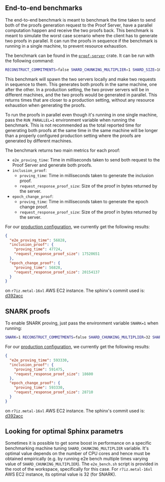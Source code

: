 ## End-to-end benchmarks

The end-to-end benchmark is meant to benchmark the time taken to send both of the proofs generation request to the Proof
Server, have a parallel computation happen and receive the two proofs back. This benchmark is meant to simulate the
worst case scenario where the client has to generate two proofs in parallel. It can run the proofs in sequence if the
benchmark is running in a single machine, to prevent resource exhaustion.

The benchmark can be found in
the [`proof-server`](https://github.com/argumentcomputer/zk-light-clients/blob/dev/aptos/proof-server/benches/proof_server.rs)
crate. It can be run with the following command:

```bash
RECONSTRUCT_COMMITMENTS=false SHARD_CHUNKING_MULTIPLIER=1 SHARD_SIZE=1048576 SHARD_BATCH_SIZE=0 RUSTFLAGS="-C target-cpu=native --cfg tokio_unstable -C opt-level=3" PRIMARY_ADDR="127.0.0.1:8080" SECONDARY_ADDR="127.0.0.1:8081" cargo bench --bench proof_server
```

This benchmark will spawn the two servers locally and make two requests in sequence to them. This generates both proofs
in the same machine, one after the other. In a production setting, the two prover servers will be in different machines,
and the two proofs would be generated in parallel. This returns times that are closer to a production setting, without
any resource exhaustion when generating the proofs.

To run the proofs in parallel even though it's running in one single machine, pass the `RUN_PARALLEL=1` environment variable
when running the benchmark. This is not recommended as the total reported time for generating both proofs at the same time
in the same machine will be longer than a properly configured production setting where the proofs are generated by different
machines.

The benchmark returns two main metrics for each proof:

- `e2e_proving_time`: Time in milliseconds taken to send both request to the Proof Server and generate both proofs.
- `inclusion_proof`:
    - `proving_time`: Time in milliseconds taken to generate the inclusion proof.
    - `request_response_proof_size`: Size of the proof in bytes returned by the server.
- `epoch_change_proof`:
    - `proving_time`: Time in milliseconds taken to generate the epoch change proof.
    - `request_response_proof_size`: Size of the proof in bytes returned by the server.

For our [production configuration](../run/overview.md), we currently get the following results:

```json
{
  "e2e_proving_time": 56828,
  "inclusion_proof": {
    "proving_time": 47724,
    "request_response_proof_size": 17520651
  },
  "epoch_change_proof": {
    "proving_time": 56828,
    "request_response_proof_size": 20154137
  }
}
```

on `r7iz.metal-16xl` AWS EC2 instance. The sphinx's commit used is: [d392acc](https://github.com/argumentcomputer/sphinx/commit/d392acca56fbaa0e4dd0b73cfab0414b4e321348)

## SNARK proofs

To enable SNARK proving, just pass the environment variable `SNARK=1` when running:

```bash
SNARK=1 RECONSTRUCT_COMMITMENTS=false SHARD_CHUNKING_MULTIPLIER=32 SHARD_SIZE=4194304 SHARD_BATCH_SIZE=0 RUSTFLAGS="-C target-cpu=native --cfg tokio_unstable -C opt-level=3" PRIMARY_ADDR="127.0.0.1:8080" SECONDARY_ADDR="127.0.0.1:8081" cargo bench --bench proof_server
```

For our [production configuration](../run/overview.md), we currently get the following results:

```json
{
  "e2e_proving_time": 593330,
  "inclusion_proof": {
    "proving_time": 591475,
    "request_response_proof_size": 18600
  },
  "epoch_change_proof": {
    "proving_time": 593330,
    "request_response_proof_size": 28710
  }
}
```

on `r7iz.metal-16xl` AWS EC2 instance. The sphinx's commit used is: [d392acc](https://github.com/argumentcomputer/sphinx/commit/d392acca56fbaa0e4dd0b73cfab0414b4e321348)

## Looking for optimal Sphinx parametrs

Sometimes it is possible to get some boost in performance on a specific benchmarking machine tuning
`SHARD_CHUNKING_MULTIPLIER` variable. It's optimal value depends on the number of CPU cores
and hence must be obtained empirically (e.g. by running e2e bench multiple times varying value of
`SHARD_CHUNKING_MULTIPLIER`). The `e2e_bench.sh` script is provided in the root of the workspace, specifically
for this case. For `r7iz.metal-16xl` AWS EC2 instance, its optimal value is 32 (for SNARK).
